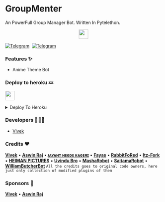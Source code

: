# GroupMenter

An PowerFull Group Manager Bot. Written In Pytelethon.

<p align="center">
  <a href="https://python.org">
     <img height="30px" src="http://forthebadge.com/images/badges/made-with-python.svg">
  </a>

[![Telegram](https://img.shields.io/badge/Channel-003245?style=flat&labelColor=224242&logoColor=white&for-the-badge&logo=telegram)](https://t.me/GroupMenter)&nbsp; [![Telegram](https://img.shields.io/badge/Support-003245?style=flat&labelColor=224242&logoColor=white&for-the-badge&logo=telegram)](https://t.me/GroupMenterSupport)&nbsp;

### Features ✨

- Anime Theme Bot

### Deploy to heroku 💤

<p align="left">
  <a href="https://heroku.com/deploy/">
     <img height="30px" src="https://img.shields.io/badge/Deploy%20To%20Heroku-blueviolet?style=for-the-badge&logo=heroku">
  </a>

<details>
  <summary>Deploy To Heroku</summary>


- Fork this repo, create heroku new app and connect forked repo
- Then get all vars from [here](https://github.com/ImJanindu/Mizuki/blob/main/vars)
- Simply set all vars from heroku app settings
- Add heroku-postgresql resource to heroku app
- Add [this url](https://github.com/jonathanong/heroku-buildpack-ffmpeg-latest) on heroku buildpacks (need for some modules)
- Finally deploy the bot

</details>

### Developers 👨🏻‍💻

- [Vivek](https://github.com/Vivek-TP)

### Credits ❤

**[Vivek](https://github.com/VIVEK-TP)** ▪ **[Aswin Raj](https://github.com/ASWIN-RAJ-TG)** ▪ **[ᴊᴀʏᴀиᴛ ʜᴇɢᴅᴇ ᴋᴀɢᴇяɪ](https://github.com/jayantkagerI)** ▪ **[Fayas](https://github.com/FAYASNOUSHAD)** ▪ **[RabbitFoRed](https://github.com/RabbitFored)** ▪ **[Itz-Fork](https://github.com/Itz-fork)** ▪ **[HEIMAN PICTURES](https://github.com/HeimanPictures)** ▪ **[Uvindu Bro](https://github.com/UvinduBro)** ▪ **[MashaRobot](https://github.com/Mr-Dark-Prince/MashaRoBot)** ▪ **[SaitamaRobot](https://github.com/AnimeKaizoku/SaitamaRobot)** ▪ **[WilliamButcherBot](https://github.com/thehamkercat/WilliamButcherBot)**
`All the credits goes to original code owners, here just only collection of modified plugins of them`

### Sponsors 🎸

**[Vivek](https://github.com/VIVEK-TP)** ▪ **[Aswin Raj](https://github.com/AsWIN-RAJ-TG)**
